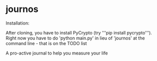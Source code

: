 journos
=======

Installation:

After cloning, you have to install PyCrypto (try '''pip install pycrypto'''). Right now you have to do 'python main.py' in lieu of 'journos' at the command line - that is on the TODO list


A pro-active journal to help you measure your life
